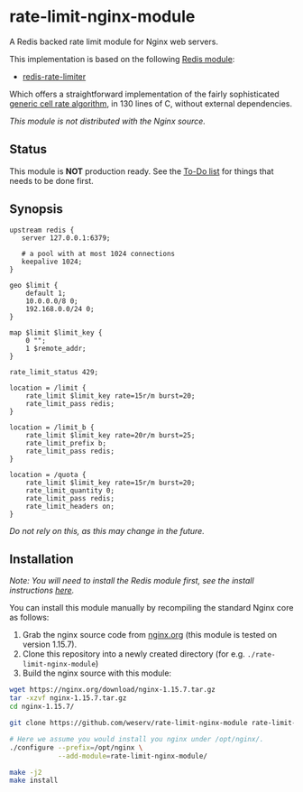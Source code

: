 # rate-limit-nginx-module

A Redis backed rate limit module for Nginx web servers.

This implementation is based on the following [Redis module](https://redis.io/topics/modules-intro):

* [redis-rate-limiter](https://github.com/onsigntv/redis-rate-limiter)

Which offers a straightforward implementation of the fairly sophisticated [generic cell rate algorithm](https://en.wikipedia.org/wiki/Generic_cell_rate_algorithm), in 130 lines of C, without external dependencies.
 
*This module is not distributed with the Nginx source.*

## Status

This module is **NOT** production ready. See the [To-Do list](TODO.md) for things that needs to be done first.

## Synopsis

```nginx
upstream redis {
   server 127.0.0.1:6379;

   # a pool with at most 1024 connections
   keepalive 1024;
}

geo $limit {
    default 1;
    10.0.0.0/8 0;
    192.168.0.0/24 0;
}

map $limit $limit_key {
    0 "";
    1 $remote_addr;
}

rate_limit_status 429;

location = /limit {
    rate_limit $limit_key rate=15r/m burst=20;
    rate_limit_pass redis;
}

location = /limit_b {
    rate_limit $limit_key rate=20r/m burst=25;
    rate_limit_prefix b;
    rate_limit_pass redis;
}

location = /quota {
    rate_limit $limit_key rate=15r/m burst=20;
    rate_limit_quantity 0;
    rate_limit_pass redis;
    rate_limit_headers on;
}
```

*Do not rely on this, as this may change in the future.*

## Installation

*Note: You will need to install the Redis module first, see the install instructions [here](https://github.com/onsigntv/redis-rate-limiter#install).*

You can install this module manually by recompiling the standard Nginx core as follows:

1. Grab the nginx source code from [nginx.org](http://nginx.org) (this module is tested on version 1.15.7).
2. Clone this repository into a newly created directory (for e.g. `./rate-limit-nginx-module`)
3. Build the nginx source with this module:
```bash
wget https://nginx.org/download/nginx-1.15.7.tar.gz
tar -xzvf nginx-1.15.7.tar.gz
cd nginx-1.15.7/

git clone https://github.com/weserv/rate-limit-nginx-module rate-limit-nginx-module

# Here we assume you would install you nginx under /opt/nginx/.
./configure --prefix=/opt/nginx \
            --add-module=rate-limit-nginx-module/

make -j2
make install
```
